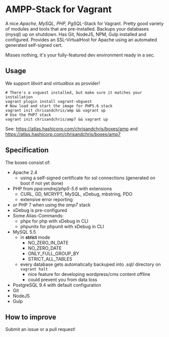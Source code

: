 # AMPP-Stack for Vagrant
A nice *Apache, MySQL, PHP, PgSQL*-Stack for Vagrant. Pretty good variety of modules and tools that are pre-installed. Backups your databases (mysql) up on shutdown. Has Git, NodeJS, NPM, Gulp installed and configured. Provides an SSL-VirtualHost for Apache using an automated generated self-signed cert.

Misses nothing, it's your fully-featured dev environment ready in a sec.

##  Usage

We support *libvirt* and *virtualbox* as provider!

```
# There's a vvguest installed, but make sure it matches your installation
vagrant plugin install vagrant-vbguest
# Now load and start the image for PHP5.6 stack
vagrant init chrisandchris/amp && vagrant up
# Use the PHP7 stack
vagrant init chrisandchris/amp7 && vagrant up
```

See: https://atlas.hashicorp.com/chrisandchris/boxes/amp and https://atlas.hashicorp.com/chrisandchris/boxes/amp7

## Specification
The boxes consist of:

- Apache 2.4
    - using a self-signed certificate for ssl connections (generated on boot if not yet done)
- PHP from *ppa:ondrej/php5-5.6* with extensions
    - CURL, GD, MCRYPT, MySQL, xDebug, mbstring, PDO
    - extensive error reporting
- *or* PHP 7 when using the *amp7* stack
- xDebug is pre-configured
- Some Alias-Commands:
    - phpx for php with xDebug in CLI
    - phpunitx for phpunit with xDebug in CLI
- MySQL 5.5
    - in **strict** mode
        - NO_ZERO_IN_DATE
        - NO_ZERO_DATE
        - ONLY_FULL_GROUP_BY
        - STRICT_ALL_TABLES
    - every database gets automatically backuped into .sql/ directory on `vagrant halt`
        - nice feature for developing wordpress/cms content offline
        - could prevent you from data loss
- PostgreSQL 9.4 with default configuration
- Git
- NodeJS
- Gulp

## How to improve
Submit an issue or a pull request!
